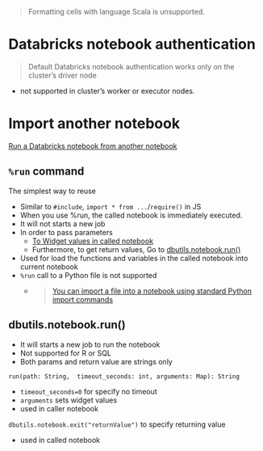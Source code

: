 > Formatting cells with language Scala is unsupported.

# Databricks notebook authentication
> Default Databricks notebook authentication works only on the cluster’s driver node
- not supported in cluster’s worker or executor nodes.

# Import another notebook
[Run a Databricks notebook from another notebook](https://docs.databricks.com/en/notebooks/notebook-workflows.html)

## `%run` command
The simplest way to reuse
- Similar to `#include`, `import * from ...`/`require()` in JS
- When you use %run, the called notebook is immediately executed.
- It will not starts a new job
- In order to pass parameters
    - [To Widget values in called notebook](https://docs.databricks.com/en/notebooks/widgets.html#use-databricks-widgets-with-run)
    - Furthermore, to get return values, Go to [dbutils.notebook.run()](#dbutilsnotebookrun)
- Used for load the functions and variables in the called notebook into current notebook
- `%run` call to a Python file is not supported
    - > [You can import a file into a notebook using standard Python import commands](https://docs.databricks.com/en/notebooks/share-code.html)


## dbutils.notebook.run()
- It will starts a new job to run the notebook
- Not supported for R or SQL
- Both params and return value are strings only

`run(path: String,  timeout_seconds: int, arguments: Map): String`
- `timeout_seconds=0` for specify no timeout
- `arguments` sets widget values
- used in caller notebook

`dbutils.notebook.exit("returnValue")` to specify returning value
- used in called notebook
